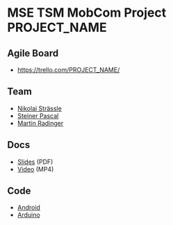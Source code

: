 # MSE TSM MobCom Project PROJECT_NAME

## Agile Board
* https://trello.com/PROJECT_NAME/

## Team
* [Nikolai Strässle](https://github.com/USER_NAME)
* [Steiner Pascal](https://github.com/USER_NAME)
* [Martin Radinger](https://github.com/USER_NAME)

## Docs
* [Slides](Docs/Slides.pdf) (PDF)
* [Video](Docs/Video.mp4) (MP4)

## Code
* [Android](Android)
* [Arduino](Arduino)
